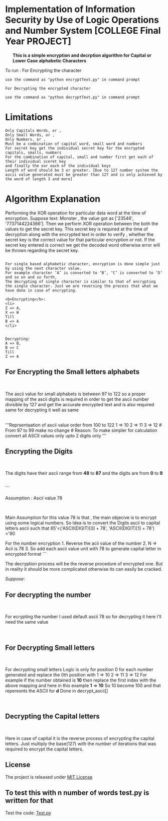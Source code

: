 # Implementation of Information Security by Use of Logic Operations and Number System [COLLEGE Final Year PROJECT]

<b><ul>This is a simple encryption and decrption algorithm for Capital or Lower Case alphabetic Characters</ul></b>

To run :
    For Encrypting the character

    use the command as "python encryptText.py" in command prompt

    For Decrypting the encrypted character

    use the command as "python decryptText.py" in command prompt

# Limitations

    Only Capitals Words, or ,
    Only Small Words, or ,
    Only Numbers, or ,
    Must be a combination of capital word, small word and numbers
    For secret key get the individual secret key for the encrypted capitals, smalls, numbers 
    For the combination of capital, small and number first get each of their individual sceret key
    and finally the xor each of the individual keys
    Length of word should be 3 or greater. [Due to 127 number system the ascii value generated must be greater than 127 and is only achieved by the word of length 3 and more]


# Algorithm Explanation

Performing the XOR operation for particular data word at the time of encryption. 
Suppose text: Monster , the value got as ['23546', '7737144224366’].
Then we perform XOR operation between the both the values to get the secret key.
This secret key is required at the time of decryption along with the encrypted text in order to verify , whether the secret key is the correct value for that particular encryption or not.
If the secret key entered is correct we get the decoded word otherwise error will be thrown regarding the secret key. 

``` TODO this is depricated due to ahead comlexity issues and is more challenging to solve because the minimum length of the encrypted word must be 3 or more other base(127) number system can't be used because the ascii length obtained is less than 127 and can't be divided using 127. 

For single based alphabetic character, encryption is done simple just by using the next character value.
For example character ‘A’ is converted to ‘B’, ‘C’ is converted to ‘D’  and so on and so forth.
The decrypting of single character is similar to that of encrypting the single character. Just we are reversing the process that what we have done in case of encrypting.

<b>Encrypting</b>:  
<li>
Z => A,
X => W
Till
B => A
</li>


Decrypting:
A => B,
B => C
Till
Z => A

```

<h2>For Encrypting the Small letters alphabets</h2>
<br>
<p>The ascii value for small alphabets is between 97 to 122 so a proper mapping of the ascii digits is required in order to get the ascii number divisible by 127 and get the accurate encrypted text and is also required same for decrypting it well as same</p>
<br>
'''Reprsentaation of ascii value order from 100 to 122
    1 => 10
    2 => 11
    3 => 12
    # From 97 to 99 make no change 
    # Reason: To make simpler for calculation convert all ASCII values only upto 2 digits only
 '''
 <br>

 <h2>Encrypting the Digits </h2>
<br>
<p>The digits have their ascii range from <b>48</b> to <b>87</b> and the digits are from <b>0</b> to <b>9</b></p>
<br>
```
<p>Assumption : Ascii value 78</p>
<br>
<p>Main Assumption for this value 78 is that , the main objecive is to encrypt using some logical numbers. So Idea is to convert the Digits ascii to capital letters ascii such that
    65'<('ASCII(DIGIT)[0] + 78', 'ASCII(DIGIT)[1] + 78')<'90
</p> 
For the number encryption
            1. Reverse the acii value of the number
            2. N => Acii is 78
            3. So add each ascii value unit with 78 to generate capital letter in encrypted format  
```


The decryption process will be the reverse procedure of encrypted one. But in reality it should be more complicated otherwise its can easily be cracked.

<i>Suppose</i>:

<h2>For decrypting the number</h2>
<br>
<p>For ecrypting the number I used default ascii 78 so for decrypting it here I'll need the same value</p>

<br>

<h2>For Decrypting Small letters</h2>
<br>
<p>For decrypting small letters Logic is only for position 0 for each number generated and replace the 0th position with
    1 => 10
    2 => 11
    3 => 12
    For example if the number obtained is <b>10</b> then replace the first index with the above mapping and here in this example <b>1</b> => <b>10</b>
    So 10 become 100 and that reperesnts the ASCII for <b>d</b>
    Done in decrypt_ascii[]</p>

<br>

<h2>Decrypting the Capital letters</h2>
<br>
<p>Here in case of capital it is the reverse process of encrypting the capital letters. Just multiply the base(127) with the number of iterations that was required to encrypt the capital letters.</p>


<h2>License</h2>

<p>The project is released under <a href="https://github.com/sandeepmaxpayne/Capital_Word_Encrypt_Decrypt/blob/master/LICENSE">MIT License</a></p>

<h2> To test this with n number of words test.py is written for that </h2>
<p>Test the code: <a href="https://github.com/sandeepmaxpayne/Capital_Word_Encrypt_Decrypt/blob/master/test.py">Test.py</a></p>

